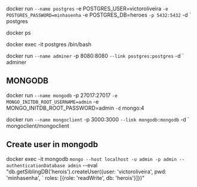 docker run `
    --name postgres `
    -e POSTGRES_USER=victoroliveira `
    -e POSTGRES_PASSWORD=minhasenha `
    -e POSTGRES_DB=heroes `
    -p 5432:5432 `
    -d `
    postgres


docker ps

docker exec -it postgres /bin/bash

docker run `
--name adminer `
-p 8080:8080 `
--link postgres:postgres `
-d `
adminer

## MONGODB

docker run `
    --name mongodb `
    -p 27017:27017 `
    -e MONGO_INITDB_ROOT_USERNAME=admin `
    -e MONGO_INITDB_ROOT_PASSWORD=admin `
    -d `
    mongo:4

docker run `
    --name mongoclient `
    -p 3000:3000 `
    --link mongodb:mongodb `
    -d `
    mongoclient/mongoclient

## Create user in mongodb

docker exec -it mongodb `
    mongo --host localhost -u admin -p admin --authenticationDatabase admin `
    --eval "db.getSiblingDB('herois').createUser({user: 'victoroliveira', pwd: 'minhasenha', `
    roles: [{role: 'readWrite', db: 'herois'}]})"